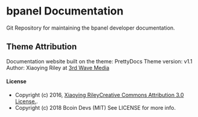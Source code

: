 # bpanel Documentation
Git Repository for maintaining the bpanel developer documentation.

## Theme Attribution
Documentation website built on the theme: PrettyDocs
Theme version: v1.1
Author: Xiaoying Riley at [3rd Wave Media](http://themes.3rdwavemedia.com/)

#### License
- Copyright (c) 2016, [Xiaoying Riley](http://themes.3rdwavemedia.com/)[Creative Commons Attribution 3.0 License.](https://creativecommons.org/licenses/by/3.0/).
- Copyright (c) 2018 Bcoin Devs (MIT)
See LICENSE for more info.